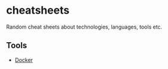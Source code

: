 # cheatsheets
Random cheat sheets about technologies, languages, tools etc.

## Tools
* [Docker](tools/docker.md)